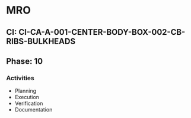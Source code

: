 # MRO

## CI: CI-CA-A-001-CENTER-BODY-BOX-002-CB-RIBS-BULKHEADS
## Phase: 10

### Activities
- Planning
- Execution
- Verification
- Documentation
